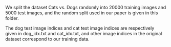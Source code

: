 We split the dataset Cats vs. Dogs randomly into 20000 training images and 5000 test images, and the random split used in our paper is given in this folder. 

The dog test image indices and cat test image indices are respectively given in dog_idx.txt and cat_idx.txt, and other image indices in the original dataset correspond to our training data.
